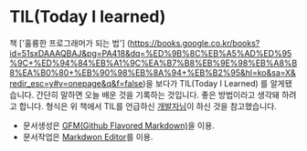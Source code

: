 # TIL(Today I learned)
 책 ['훌륭한 프로그래머가 되는 법']
(https://books.google.co.kr/books?id=51sxDAAAQBAJ&pg=PA418&dq=%ED%9B%8C%EB%A5%AD%ED%95%9C+%ED%94%84%EB%A1%9C%EA%B7%B8%EB%9E%98%EB%A8%B8%EA%B0%80+%EB%90%98%EB%8A%94+%EB%B2%95&hl=ko&sa=X&redir_esc=y#v=onepage&q&f=false)을 보다가 TIL(Today I Learned) 를 알게됐습니다. 간단히 말하면 오늘 배운 것을 기록하는 것입니다. 좋은 방법이라고 생각돼 하려고 합니다. 형식은 위 책에서 TIL를 언급하신 [개발자님](https://github.com/milooy/TIL)이 하신 것을 참고했습니다.
 
 * 문서생성은 [GFM(Github Flavored Markdown)](https://guides.github.com/features/mastering-markdown/)을 이용.
 * 문서작업은 [Markdwon Editor](https://jbt.github.io/markdown-editor)를 이용. 
